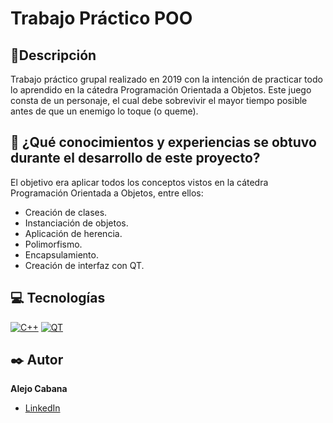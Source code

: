 # Trabajo Práctico POO


## 📑Descripción

Trabajo práctico grupal realizado en 2019 con la intención de practicar todo lo aprendido en la cátedra Programación Orientada a Objetos.
Este juego consta de un personaje, el cual debe sobrevivir el mayor tiempo posible antes de que un enemigo lo toque (o queme).


## 🤔 ¿Qué conocimientos y experiencias se obtuvo durante el desarrollo de este proyecto?

El objetivo era aplicar todos los conceptos vistos en la cátedra Programación Orientada a Objetos, entre ellos:
* Creación de clases.
* Instanciación de objetos.
* Aplicación de herencia.
* Polimorfismo.
* Encapsulamiento.
* Creación de interfaz con QT.


## 💻 Tecnologías

<!-- Iconos sacados de: https://github.com/hendrasob/badges/blob/master/README.md y https://github.com/alexandresanlim/Badges4-README.md-Profile -->
[![C++](https://img.shields.io/badge/C%2B%2B-00599C?style=for-the-badge&logo=c%2B%2B&logoColor=white)](https://www.w3schools.com/cpp/)
[![QT](https://img.shields.io/badge/Qt-41CD52?style=for-the-badge&logo=qt&logoColor=white)](https://www.qt.io/)


## ✒️ Autor
**Alejo Cabana**
* [LinkedIn](https://www.linkedin.com/in/mc-alejo/)

